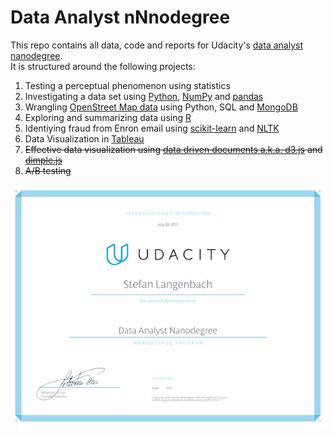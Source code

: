 #  Data Analyst nNnodegree
This repo contains all data, code and reports for Udacity's [data analyst nanodegree](https://www.udacity.com/course/data-analyst-nanodegree--nd002).  
It is structured around the following projects:

1. Testing a perceptual phenomenon using statistics
2. Investigating a data set using [Python](https://docs.python.org), [NumPy](http://www.numpy.org) and [pandas](http://pandas.pydata.org)
3. Wrangling [OpenStreet Map data](https://www.openstreetmap.org) using Python, SQL and [MongoDB](https://www.mongodb.com)
4. Exploring and summarizing data using [R](https://www.r-project.org)
5. Identiying fraud from Enron email using [scikit-learn](http://scikit-learn.org) and [NLTK](http://www.nltk.org)
6. Data Visualization in [Tableau](https://www.tableau.com)
7. ~~Effective data visualization using [data driven documents a.k.a. d3.js](https://d3js.org) and [dimple.js](http://dimplejs.org)~~
8. ~~A/B testing~~

![certificate](data_analyst_certificate.png)